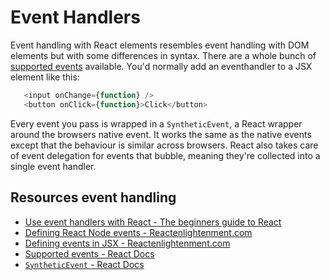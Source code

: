 # Event Handlers

Event handling with React elements resembles event handling with DOM elements but with some differences in syntax. There are a whole bunch of [supported events](https://reactjs.org/docs/events.html#supported-events) available. You'd normally add an eventhandler to a JSX element like this:

```javascript
   <input onChange={function} />
   <button onClick={function}>Click</button>
```

Every event you pass is wrapped in a `SyntheticEvent`, a React wrapper around the browsers native event. It works the same as the native events except that the behaviour is similar across browsers. React also takes care of event delegation for events that bubble, meaning they're collected into a single event handler.

## Resources event handling

- [Use event handlers with React - The beginners guide to React](https://egghead.io/lessons/egghead-use-event-handlers-with-react)
- [Defining React Node events - Reactenlightenment.com](https://www.reactenlightenment.com/react-nodes/4.7.html)
- [Defining events in JSX - Reactenlightenment.com](https://www.reactenlightenment.com/react-jsx/5.8.html)
- [Supported events - React Docs](https://reactjs.org/docs/events.html#supported-events)
- [`SyntheticEvent` - React Docs](https://reactjs.org/docs/events.html)

